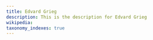 ```yaml
---
title: Edvard Grieg
description: This is the description for Edvard Grieg
wikipedia: 
taxonomy_indexes: true
---
```

